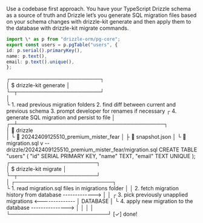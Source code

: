 Use a codebase first approach. You have your TypeScript Drizzle schema as a source of truth and Drizzle let’s you generate SQL migration files based on your schema changes with drizzle-kit generate and then apply them to the database with drizzle-kit migrate commands.

```typescript src/schema.ts
import \* as p from "drizzle-orm/pg-core";
export const users = p.pgTable("users", {
id: p.serial().primaryKey(),
name: p.text(),
email: p.text().unique(),
};
```

┌────────────────────────┐  
│ $ drizzle-kit generate │  
└─┬──────────────────────┘  
 │  
 └ 1. read previous migration folders 2. find diff between current and previous schema 3. prompt developer for renames if necessary
┌ 4. generate SQL migration and persist to file
│ ┌─┴───────────────────────────────────────┐  
 │ 📂 drizzle  
 │ └ 📂 20242409125510_premium_mister_fear
│ ├ 📜 snapshot.json
│ └ 📜 migration.sql
v
-- drizzle/20242409125510_premium_mister_fear/migration.sql
CREATE TABLE "users" (
"id" SERIAL PRIMARY KEY,
"name" TEXT,
"email" TEXT UNIQUE
);
┌───────────────────────┐  
│ $ drizzle-kit migrate │  
└─┬─────────────────────┘  
 │ ┌──────────────────────────┐  
 └ 1. read migration.sql files in migrations folder │ │ 2. fetch migration history from database -------------> │ │
┌ 3. pick previously unapplied migrations <-------------- │ DATABASE │
└ 4. apply new migration to the database ---------------> │ │
│ │
└──────────────────────────┘
[✓] done!
